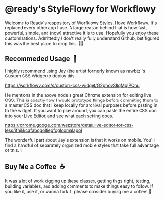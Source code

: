 # @ready's StyleFlowy for Workflowy

Welcome to Ready's respository of Worfklowy Styles. I love Workflowy. It's replaced every other app I use. A large reason behind that is how fast, powerful, simple, and (now) attractive it is to use. Hopefully you enjoy these customizations. Admittedly I don't really fully understand Github, but figured this was the best place to drop this. 🤷‍♂️

## Recommeded Usage 📝

I highly recommend using Jay (the artist formerly known as rawbtz)'s Custom CSS Widget to deploy this. 

https://workflowy.com/s/custom-css-widget/G2phovSRqMglPCnu

He mentions in the above node a great Chrome extension for editing live CSS. This is exactly how I would prototype things before commiting them to a master CSS doc that I keep locally for archival purposes before pasting in to the widget. If you want to play around, you can paste the entire CSS doc into your Live Editor, and see what each setting does. 

https://chrome.google.com/webstore/detail/live-editor-for-css-less/ifhikkcafabcgolfjegfcgloomalapol

The wonderful part about Jay's extension is that it works on mobile. You'll find a handful of separately organized mobile styles that take full advantage of this. ✨

## Buy Me a Coffee ☕

It was a lot of work digging up these classes, getting thigs right, testing, building variables, and adding comments to make things easy to follow. If you like it, use it, or wanna fork it, please consider buying me a coffee! 🤗

